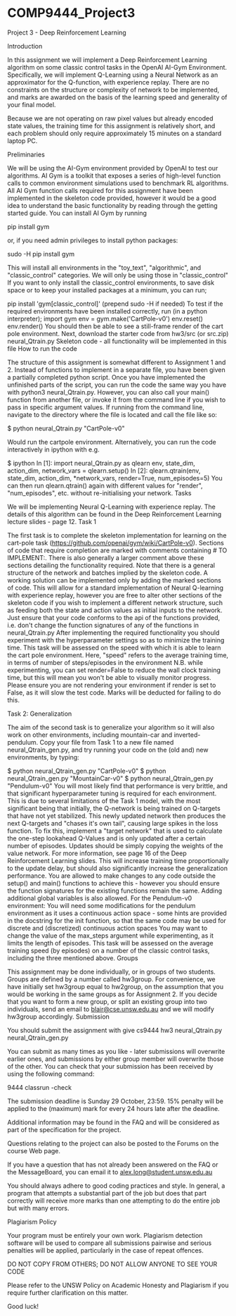 # COMP9444_Project3
Project 3 - Deep Reinforcement Learning


Introduction

In this assignment we will implement a Deep Reinforcement Learning algorithm on some classic control tasks in the OpenAI AI-Gym Environment. Specifically, we will implement Q-Learning using a Neural Network as an approximator for the Q-function, with experience replay.
There are no constraints on the structure or complexity of network to be implemented, and marks are awarded on the basis of the learning speed and generality of your final model.

Because we are not operating on raw pixel values but already encoded state values, the training time for this assignment is relatively short, and each problem should only require approximately 15 minutes on a standard laptop PC.

Preliminaries

We will be using the AI-Gym environment provided by OpenAI to test our algorithms. AI Gym is a toolkit that exposes a series of high-level function calls to common environment simulations used to benchmark RL algorithms. All AI Gym function calls required for this assignment have been implemented in the skeleton code provided, however it would be a good idea to understand the basic functionality by reading through the getting started guide.
You can install AI Gym by running

pip install gym 

or, if you need admin privileges to install python packages: 

sudo -H pip install gym

This will install all environments in the "toy_text", "algorithmic", and "classic_control" categories. We will only be using those in "classic_control" If you want to only install the classic_control environments, to save disk space or to keep your installed packages at a minimum, you can run;

pip install 'gym[classic_control]' 
(prepend sudo -H if needed)
To test if the required environments have been installed correctly, run (in a python interpreter);
import gym
env = gym.make('CartPole-v0')
env.reset()
env.render()
You should then be able to see a still-frame render of the cart pole environment.
Next, download the starter code from hw3/src (or src.zip)
neural_Qtrain.py	Skeleton code - all functionality will be implemented in this file
How to run the code

The structure of this assignment is somewhat different to Assignment 1 and 2. Instead of functions to implement in a separate file, you have been given a partially completed python script.
Once you have implemented the unfinished parts of the script, you can run the code the same way you have with python3 neural_Qtrain.py. However, you can also call your main() function from another file, or invoke it from the command line if you wish to pass in specific argument values.
If running from the command line, navigate to the directory where the file is located and call the file like so:

$ python neural_Qtrain.py "CartPole-v0"

Would run the cartpole environment.
Alternatively, you can run the code interactively in ipython with e.g.

$ ipython
    In [1]: import neural_Qtrain.py as qlearn
    env, state_dim, action_dim, network_vars = qlearn.setup()
    In [2]: qlearn.qtrain(env, state_dim, action_dim, *network_vars, render=True, num_episodes=5)
You can then run qlearn.qtrain() again with different values for "render", "num_episodes", etc. without re-initialising your network.
Tasks

We will be implementing Neural Q-Learning with experience replay. The details of this algorithm can be found in the Deep Reinforcement Learning lecture slides - page 12.
Task 1

The first task is to complete the skeleton implementation for learning on the cart-pole task (https://github.com/openai/gym/wiki/CartPole-v0). Sections of code that require completion are marked with comments containing # TO IMPLEMENT:. There is also generally a larger comment above these sections detailing the functionality required.
Note that there is a general structure of the network and batches implied by the skeleton code. A working solution can be implemented only by adding the marked sections of code. This will allow for a standard implementation of Neural Q-learning with experience replay, however you are free to alter other sections of the skeleton code if you wish to implement a different network structure, such as feeding both the state and action values as initial inputs to the network. Just ensure that your code conforms to the api of the functions provided, i.e. don't change the function signatures of any of the functions in neural_Qtrain.py
After implementing the required functionality you should experiment with the hyperparameter settings so as to minimize the training time.
This task will be assessed on the speed with which it is able to learn the cart pole environment. Here, "speed" refers to the average training time, in terms of number of steps/episodes in the environment
N.B. while experimenting, you can set render=False to reduce the wall clock training time, but this will mean you won't be able to visually monitor progress. Please ensure you are not rendering your environment if render is set to False, as it will slow the test code. Marks will be deducted for failing to do this.

Task 2: Generalization

The aim of the second task is to generalize your algorithm so it will also work on other environments, including mountain-car and inverted-pendulum.
Copy your file from Task 1 to a new file named neural_Qtrain_gen.py, and try running your code on the (old and) new environments, by typing:

   $ python neural_Qtrain_gen.py "CartPole-v0"
   $ python neural_Qtrain_gen.py "MountainCar-v0"
   $ python neural_Qtrain_gen.py "Pendulum-v0"
You will most likely find that performance is very brittle, and that significant hyperparameter tuning is required for each environment. This is due to several limitations of the Task 1 model, with the most significant being that initially, the Q-network is being trained on Q-targets that have not yet stabilized. This newly updated network then produces the next Q-targets and "chases it's own tail", causing large spikes in the loss function.
To fix this, implement a "target network" that is used to calculate the one-step lookahead Q-Values and is only updated after a certain number of episodes. Updates should be simply copying the weights of the value network. For more information, see page 16 of the Deep Reinforcement Learning slides. This will increase training time proportionally to the update delay, but should also significantly increase the generalization performance.
You are allowed to make changes to any code outside the setup() and main() functions to achieve this - however you should ensure the function signatures for the existing functions remain the same. Adding additional global variables is also allowed.
For the Pendulum-v0 environment:
You will need some modifications for the pendulum environment as it uses a continuous action space - some hints are provided in the docstring for the init function, so that the same code may be used for discrete and (discretized) continuous action spaces
You may want to change the value of the max_steps argument while experimenting, as it limits the length of episodes.
This task will be assessed on the average training speed (by episodes) on a number of the classic control tasks, including the three mentioned above.
Groups

This assignment may be done individually, or in groups of two students. Groups are defined by a number called hw3group. For convenience, we have initially set hw3group equal to hw2group, on the assumption that you would be working in the same groups as for Assignment 2. If you decide that you want to form a new group, or split an existing group into two individuals, send an email to blair@cse.unsw.edu.au and we will modify hw3group accordingly.
Submission

You should submit the assignment with
give cs9444 hw3 neural_Qtrain.py neural_Qtrain_gen.py

You can submit as many times as you like - later submissions will overwrite earlier ones, and submissions by either group member will overwrite those of the other. You can check that your submission has been received by using the following command:

9444 classrun -check

The submission deadline is Sunday 29 October, 23:59.
15% penalty will be applied to the (maximum) mark for every 24 hours late after the deadline.

Additional information may be found in the FAQ and will be considered as part of the specification for the project.

Questions relating to the project can also be posted to the Forums on the course Web page.

If you have a question that has not already been answered on the FAQ or the MessageBoard, you can email it to alex.long@student.unsw.edu.au

You should always adhere to good coding practices and style. In general, a program that attempts a substantial part of the job but does that part correctly will receive more marks than one attempting to do the entire job but with many errors.

Plagiarism Policy

Your program must be entirely your own work. Plagiarism detection software will be used to compare all submissions pairwise and serious penalties will be applied, particularly in the case of repeat offences.

DO NOT COPY FROM OTHERS; DO NOT ALLOW ANYONE TO SEE YOUR CODE

Please refer to the UNSW Policy on Academic Honesty and Plagiarism if you require further clarification on this matter.

Good luck! 

